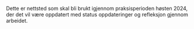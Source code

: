 Dette er nettsted som skal bli brukt igjennom praksisperioden høsten 2024, der det vil være oppdatert med status oppdateringer og refleksjon gjennom arbeidet.

